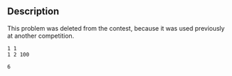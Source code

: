 ## Description

<div><p><span class="tex-font-style-it">This problem was deleted from the contest, because it was used previously at another competition.</span></p></div><div class="input-specification"></div><div class="output-specification"></div>





```input1
1 1
1 2 100

```




```output1
6

```


